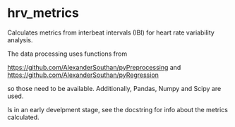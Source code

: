 # hrv_metrics
Calculates metrics from interbeat intervals (IBI) for heart rate variability analysis. 

The data processing uses functions from

https://github.com/AlexanderSouthan/pyPreprocessing
and
https://github.com/AlexanderSouthan/pyRegression

so those need to be available.
Additionally, Pandas, Numpy and Scipy are used.

Is in an early develpment stage, see the docstring for info about the metrics calculated.
